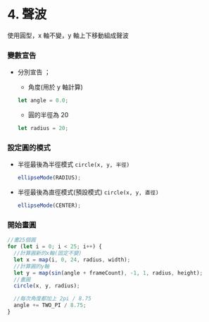 # 4. 聲波

使用圓型，x 軸不變，y 軸上下移動組成聲波

### 變數宣告

- 分別宣告 ；

  - 角度(用於 y 軸計算)

  ```javascript
  let angle = 0.0;
  ```

  - 圓的半徑為 20

  ```javascript
  let radius = 20;
  ```

### 設定圓的模式

- 半徑最後為半徑模式 `circle(x, y, 半徑) `

  ```javascript
  ellipseMode(RADIUS);
  ```

- 半徑最後為直徑模式(預設模式) `circle(x, y, 直徑) `

  ```javascript
  ellipseMode(CENTER);
  ```

### 開始畫圓

```javascript
//畫25個圓
for (let i = 0; i < 25; i++) {
  //計算圓新的x軸(固定不變)
  let x = map(i, 0, 24, radius, width);
  //計算圓的y軸
  let y = map(sin(angle + frameCount), -1, 1, radius, height);
  //畫圓
  circle(x, y, radius);

  //每次角度都加上 2pi / 8.75
  angle += TWO_PI / 8.75;
}
```
